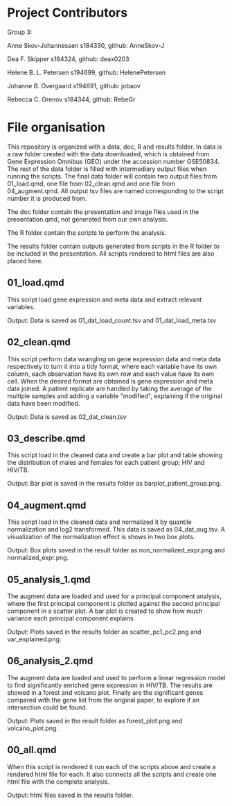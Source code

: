 # Project Contributors

Group 3:

Anne Skov-Johannessen s184330, github: AnneSkov-J

Dea F. Skipper s184324, github: deax0203

Helene B. L. Petersen s194699, github: HelenePetersen

Johanne B. Overgaard s194691, github: jobaov

Rebecca C. Grenov s184344, github: RebeGr

# File organisation

This repository is organized with a data, doc, R and results folder. In data is a raw folder created with the data downloaded, which is obtained from Gene Expression Omnibus (GEO) under the accession number GSE50834. The rest of the data folder is filled with intermediary output files when running the scripts. The final data folder will contain two output files from 01_load.qmd, one file from 02_clean.qmd and one file from 04_augment.qmd. All output tsv files are named corresponding to the script number it is produced from.

The doc folder contain the presentation and image files used in the presentation.qmd, not generated from our own analysis.

The R folder contain the scripts to perform the analysis.

The results folder contain outputs generated from scripts in the R folder to be included in the presentation. All scripts rendered to html files are also placed here.

## 01_load.qmd

This script load gene expression and meta data and extract relevant variables.

Output: Data is saved as 01_dat_load_count.tsv and 01_dat_load_meta.tsv

## 02_clean.qmd

This script perform data wrangling on gene expression data and meta data respectively to turn it into a tidy format, where each variable have its own column, each observation have its own row and each value have its own cell. When the desired format are obtained is gene expression and meta data joined. A patient replicate are handled by taking the average of the multiple samples and adding a variable "modified", explaining if the original data have been modified.

Output: Data is saved as 02_dat_clean.tsv

## 03_describe.qmd

This script load in the cleaned data and create a bar plot and table showing the distribution of males and females for each patient group; HIV and HIV/TB.

Output: Bar plot is saved in the results folder as barplot_patient_group.png.

## 04_augment.qmd

This script load in the cleaned data and normalized it by quantile normalization and log2 transformed. This data is saved as 04_dat_aug.tsv. A visualization of the normalization effect is shows in two box plots.

Output: Box plots saved in the result folder as non_normalized_expr.png and normalized_expr.png.

## 05_analysis_1.qmd

The augment data are loaded and used for a principal component analysis, where the first principal component is plotted against the second principal component in a scatter plot. A bar plot is created to show how much variance each principal component explains.

Output: Plots saved in the results folder as scatter_pc1_pc2.png and var_explained.png.

## 06_analysis_2.qmd

The augment data are loaded and used to perform a linear regression model to find significantly enriched gene expression in HIV/TB. The results are showed in a forest and volcano plot. Finally are the significant genes compared with the gene list from the original paper, to explore if an intersection could be found.

Output: Plots saved in the result folder as forest_plot.png and volcano_plot.png.

## 00_all.qmd

When this script is rendered it run each of the scripts above and create a rendered html file for each. It also connects all the scripts and create one html file with the complete analysis.

Output: html files saved in the results folder.
